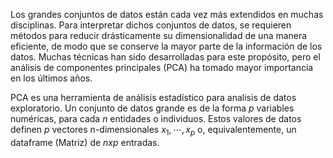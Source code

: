 Los grandes conjuntos de datos están cada vez más extendidos en muchas disciplinas. Para interpretar dichos conjuntos de datos, se requieren métodos para reducir drásticamente su dimensionalidad
de una manera eficiente, de modo que se conserve la mayor parte de la información de los datos. Muchas técnicas han sido desarrolladas para este propósito, pero el análisis de componentes principales (PCA) 
ha tomado mayor importancia en los últimos años.

PCA es una herramienta de análisis estadístico para analisis de datos exploratorio. Un conjunto de datos grande es de la forma $p$ variables numéricas, para cada $n$ entidades o individuos. Estos valores de datos definen $p$ vectores n-dimensionales $x_1, \cdots , x_p$ o, equivalentemente, un dataframe (Matriz) de $n x p$ entradas.

